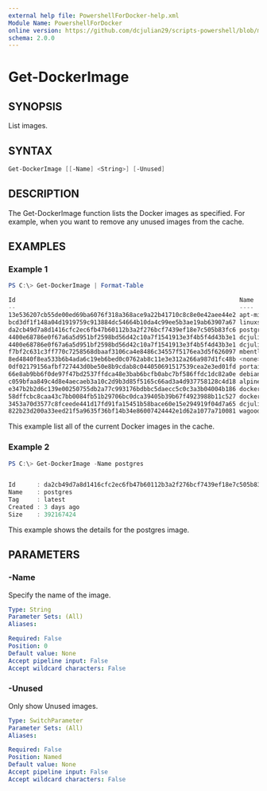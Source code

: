 ```yaml
---
external help file: PowershellForDocker-help.xml
Module Name: PowershellForDocker
online version: https://github.com/dcjulian29/scripts-powershell/blob/main/Modules/PowershellForDocker/docs/Get-DockerImage.md
schema: 2.0.0
---
```


# Get-DockerImage

## SYNOPSIS

List images.

## SYNTAX

```powershell
Get-DockerImage [[-Name] <String>] [-Unused]
```

## DESCRIPTION

The Get-DockerImage function lists the Docker images as specified. For example, when you want to remove any unused images from the cache.

## EXAMPLES

### Example 1

```powershell
PS C:\> Get-DockerImage | Format-Table

Id                                                               Name                                          Tag
--                                                               ----                                          ---
13e536207cb55de00ed69ba6076f318a368ace9a22b41710c8c8e0e42aee44e2 apt-mirror_apt-mirror                         latest
bcd3df1f148a04d1919759c913884dc54664b10da4c99ee5b3ae19ab63907a67 linuxserver/code-server                       latest
da2cb49d7a8d1416cfc2ec6fb47b60112b3a2f276bcf7439ef18e7c505b83fc6 postgres                                      latest
4400e68786e0f67a6a5d951bf2598bd56d42c10a7f1541913e3f4b5f4d43b3e1 dcjulian29/ansible                            5.1.0
4400e68786e0f67a6a5d951bf2598bd56d42c10a7f1541913e3f4b5f4d43b3e1 dcjulian29/ansible                            latest
f7bf2c631c3ff770c7258568dbaaf3106ca4e8486c34557f5176ea3d5f626097 mbentley/bind-tools                           latest
8ed4840f8ea533b6b4ada6c19eb6bed0c0762ab8c11e3e312a266a987d1fc48b <none>                                        <none>
0df02179156afbf727443d0be50e8b9cdab8c044050691517539cea2e3ed01fd portainer/portainer-ce                        latest
66e8ab9bb6f0de97f47bd2537ffdca48e3bab6bcfb0abc7bf586ffdc1dc82a0e debian                                        buste...
c059bfaa849c4d8e4aecaeb3a10c2d9b3d85f5165c66ad3a4d937758128c4d18 alpine                                        latest
e347b2b2d6c139e00250755db2a77c993176bdbbc5daecc5c0c3a3b04004b186 docker.elastic.co/elasticsearch/elasticsearch 7.14.0
58dffcbc8caa43c7bb0084fb51b29706bc0dca39405b39b67f4923988b11c527 docker.elastic.co/kibana/kibana               7.14.0
3453a70d3577c8fceede441d17fd91fa15451b58bace60e15e294919f04d7a65 dcjulian29/nmap                               latest
822b23d200a33eed21f5a9635f36bf14b34e86007424442e1d62a1077a710081 wagoodman/dive                                latest
```

This example list all of the current Docker images in the cache.

### Example 2

```powershell
PS C:\> Get-DockerImage -Name postgres


Id      : da2cb49d7a8d1416cfc2ec6fb47b60112b3a2f276bcf7439ef18e7c505b83fc6
Name    : postgres
Tag     : latest
Created : 3 days ago
Size    : 392167424
```

This example shows the details for the postgres image.

## PARAMETERS

### -Name

Specify the name of the image.

```yaml
Type: String
Parameter Sets: (All)
Aliases:

Required: False
Position: 0
Default value: None
Accept pipeline input: False
Accept wildcard characters: False
```

### -Unused

Only show Unused images.

```yaml
Type: SwitchParameter
Parameter Sets: (All)
Aliases:

Required: False
Position: Named
Default value: None
Accept pipeline input: False
Accept wildcard characters: False
```
